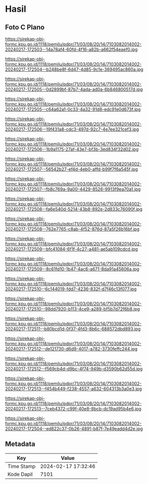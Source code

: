 # Hasil

## Foto C Plano

https://sirekap-obj-formc.kpu.go.id/1118/pemilu/pdpr/71/03/08/20/14/7103082014002-20240217-172503--14a78af4-60fd-4f16-a82b-a662f54eaef0.jpg

https://sirekap-obj-formc.kpu.go.id/1118/pemilu/pdpr/71/03/08/20/14/7103082014002-20240217-172504--b248be8f-6d47-4d85-9c1e-369495ac860a.jpg

https://sirekap-obj-formc.kpu.go.id/1118/pemilu/pdpr/71/03/08/20/14/7103082014002-20240217-172505--0d2899bf-87b7-4ada-ad0a-6b846800517d.jpg

https://sirekap-obj-formc.kpu.go.id/1118/pemilu/pdpr/71/03/08/20/14/7103082014002-20240217-172505--c64a62a1-0c33-4a32-91d8-edc91e0d673f.jpg

https://sirekap-obj-formc.kpu.go.id/1118/pemilu/pdpr/71/03/08/20/14/7103082014002-20240217-172506--19f431a8-cdc3-497d-92c7-4e7ee321cef3.jpg

https://sirekap-obj-formc.kpu.go.id/1118/pemilu/pdpr/71/03/08/20/14/7103082014002-20240217-172506--1b9a1175-27af-43e7-bf3b-3ed834f32d02.jpg

https://sirekap-obj-formc.kpu.go.id/1118/pemilu/pdpr/71/03/08/20/14/7103082014002-20240217-172507--56542b27-ef4d-4eb0-affd-b99f7f6a545f.jpg

https://sirekap-obj-formc.kpu.go.id/1118/pemilu/pdpr/71/03/08/20/14/7103082014002-20240217-172507--fb8c769a-9a00-4429-8526-9913f9ea70a1.jpg

https://sirekap-obj-formc.kpu.go.id/1118/pemilu/pdpr/71/03/08/20/14/7103082014002-20240217-172508--fa6e540d-5214-43b8-892e-2d833c76090f.jpg

https://sirekap-obj-formc.kpu.go.id/1118/pemilu/pdpr/71/03/08/20/14/7103082014002-20240217-172508--762e7765-c8ab-4f52-876d-87a5f26b16bf.jpg

https://sirekap-obj-formc.kpu.go.id/1118/pemilu/pdpr/71/03/08/20/14/7103082014002-20240217-172509--bfc41084-6f1f-4c27-a481-ae5ab109cdcd.jpg

https://sirekap-obj-formc.kpu.go.id/1118/pemilu/pdpr/71/03/08/20/14/7103082014002-20240217-172509--8c61fd10-1b47-4ac6-a671-8da91a45606a.jpg

https://sirekap-obj-formc.kpu.go.id/1118/pemilu/pdpr/71/03/08/20/14/7103082014002-20240217-172510--6c144019-fdd7-4236-832f-d7f46c13f077.jpg

https://sirekap-obj-formc.kpu.go.id/1118/pemilu/pdpr/71/03/08/20/14/7103082014002-20240217-172510--98dd7920-b113-4ce9-a289-bf5b7d72f6b8.jpg

https://sirekap-obj-formc.kpu.go.id/1118/pemilu/pdpr/71/03/08/20/14/7103082014002-20240217-172511--b80bcd1d-0f37-4fd3-8b6c-688572dbd893.jpg

https://sirekap-obj-formc.kpu.go.id/1118/pemilu/pdpr/71/03/08/20/14/7103082014002-20240217-172512--de121730-d6d9-4017-a782-3730feffc244.jpg

https://sirekap-obj-formc.kpu.go.id/1118/pemilu/pdpr/71/03/08/20/14/7103082014002-20240217-172512--f569cb4d-d9bc-4f74-949b-d3590b62d55d.jpg

https://sirekap-obj-formc.kpu.go.id/1118/pemilu/pdpr/71/03/08/20/14/7103082014002-20240217-172513--f454b449-f238-4557-a632-604313b3a0e3.jpg

https://sirekap-obj-formc.kpu.go.id/1118/pemilu/pdpr/71/03/08/20/14/7103082014002-20240217-172513--7ceb4372-c99f-40e8-8bcb-dc19ad95b4e6.jpg

https://sirekap-obj-formc.kpu.go.id/1118/pemilu/pdpr/71/03/08/20/14/7103082014002-20240217-172504--ed822c37-0b26-4891-b87f-7e49eadd4d2e.jpg


## Metadata

| Key        | Value               |
| ---------- | ------------------- |
| Time Stamp | 2024-02-17 17:32:46 |
| Kode Dapil | 7101                |



